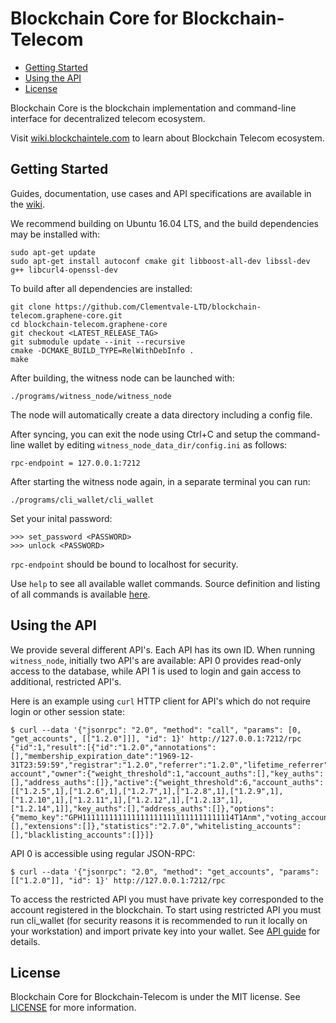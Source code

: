 Blockchain Core for Blockchain-Telecom
==============
* [Getting Started](#getting-started)
* [Using the API](#using-the-api)
* [License](#license)

Blockchain Core is the blockchain implementation and command-line interface for decentralized telecom ecosystem.

Visit [wiki.blockchaintele.com](https://wiki.blockchaintele.com) to learn about Blockchain Telecom ecosystem.


Getting Started
---------------
Guides, documentation, use cases and API  specifications are available in the
[wiki](https://wiki.blockchaintele.com).

We recommend building on Ubuntu 16.04 LTS, and the build dependencies may be installed with:

    sudo apt-get update
    sudo apt-get install autoconf cmake git libboost-all-dev libssl-dev g++ libcurl4-openssl-dev

To build after all dependencies are installed:

    git clone https://github.com/Clementvale-LTD/blockchain-telecom.graphene-core.git
    cd blockchain-telecom.graphene-core
    git checkout <LATEST_RELEASE_TAG>
    git submodule update --init --recursive
    cmake -DCMAKE_BUILD_TYPE=RelWithDebInfo .
    make


After building, the witness node can be launched with:

    ./programs/witness_node/witness_node

The node will automatically create a data directory including a config file. 

After syncing, you can exit the node using Ctrl+C and setup the command-line wallet by editing
`witness_node_data_dir/config.ini` as follows:

    rpc-endpoint = 127.0.0.1:7212

After starting the witness node again, in a separate terminal you can run:

    ./programs/cli_wallet/cli_wallet

Set your inital password:

    >>> set_password <PASSWORD>
    >>> unlock <PASSWORD>

`rpc-endpoint` should be bound to localhost for security.

Use `help` to see all available wallet commands. Source definition and listing of all commands is available
[here](https://wiki.blockchaintele.com/index.php/Blockchain_API).


Using the API
-------------

We provide several different API's.  Each API has its own ID.
When running `witness_node`, initially two API's are available:
API 0 provides read-only access to the database, while API 1 is
used to login and gain access to additional, restricted API's.

Here is an example using `curl` HTTP client for API's which do not require login or other session state:

    $ curl --data '{"jsonrpc": "2.0", "method": "call", "params": [0, "get_accounts", [["1.2.0"]]], "id": 1}' http://127.0.0.1:7212/rpc
    {"id":1,"result":[{"id":"1.2.0","annotations":[],"membership_expiration_date":"1969-12-31T23:59:59","registrar":"1.2.0","referrer":"1.2.0","lifetime_referrer":"1.2.0","network_fee_percentage":2000,"lifetime_referrer_fee_percentage":8000,"referrer_rewards_percentage":0,"name":"committee-account","owner":{"weight_threshold":1,"account_auths":[],"key_auths":[],"address_auths":[]},"active":{"weight_threshold":6,"account_auths":[["1.2.5",1],["1.2.6",1],["1.2.7",1],["1.2.8",1],["1.2.9",1],["1.2.10",1],["1.2.11",1],["1.2.12",1],["1.2.13",1],["1.2.14",1]],"key_auths":[],"address_auths":[]},"options":{"memo_key":"GPH1111111111111111111111111111111114T1Anm","voting_account":"1.2.0","num_witness":0,"num_committee":0,"votes":[],"extensions":[]},"statistics":"2.7.0","whitelisting_accounts":[],"blacklisting_accounts":[]}]}

API 0 is accessible using regular JSON-RPC:

    $ curl --data '{"jsonrpc": "2.0", "method": "get_accounts", "params": [["1.2.0"]], "id": 1}' http://127.0.0.1:7212/rpc

To access the restricted API you must have private key corresponded to 
the account registered in the blockchain.  To start using restricted API 
you must run cli_wallet (for security reasons it is recommended to run it 
locally on your workstation) and import private key into your wallet. See 
[API guide](https://wiki.blockchaintele.com/index.php/Blockchain_API) 
for details.

 License
-------
Blockchain Core for Blockchain-Telecom is under the MIT license. See [LICENSE](https://github.com/Clementvale-LTD/blockchain-telecom.graphene-core/blob/bubbletone/LICENSE.txt)
for more information.
